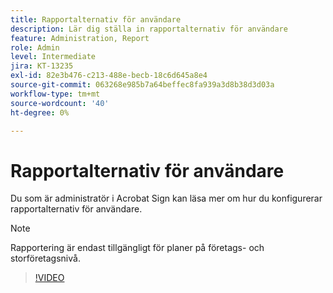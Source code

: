 ```yaml
---
title: Rapportalternativ för användare
description: Lär dig ställa in rapportalternativ för användare
feature: Administration, Report
role: Admin
level: Intermediate
jira: KT-13235
exl-id: 82e3b476-c213-488e-becb-18c6d645a8e4
source-git-commit: 063268e985b7a64beffec8fa939a3d8b38d3d03a
workflow-type: tm+mt
source-wordcount: '40'
ht-degree: 0%

---
```


# Rapportalternativ för användare

Du som är administratör i Acrobat Sign kan läsa mer om hur du konfigurerar rapportalternativ för användare.

>[!NOTE]
>
>Rapportering är endast tillgängligt för planer på företags- och storföretagsnivå.

>[!VIDEO](https://video.tv.adobe.com/v/3419303?quality=12&learn=on&hidetitle=true)
